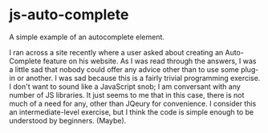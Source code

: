 # js-auto-complete
A simple example of an autocomplete element.

I ran across a site recently where a user asked about creating an Auto-Complete feature on his website. As I was read through the answers, I was a little sad that nobody could offer any advice other than to use some plug-in or another. I was sad because this is a fairly trivial programming exercise.
I don't want to sound like a JavaScript snob; I am conversant with any number of JS libraries. It just seems to me that in this case, there is not much of a need for any, other than JQeury for convenience.
I consider this an intermediate-level exercise, but I think the code is simple enough to be understood by beginners. (Maybe).
